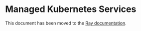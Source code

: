 # Managed Kubernetes Services

This document has been moved to the [Ray documentation](https://docs.ray.io/en/master/cluster/kubernetes/user-guides/k8s-cluster-setup.html#kuberay-k8s-setup).
